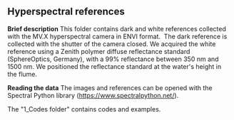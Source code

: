 
## Hyperspectral references

**Brief description**
This folder contains dark and white references collected with the MV.X hyperspectral camera in ENVI format. 
The dark reference is collected with the shutter of the camera closed.
We acquired the white reference using a Zenith polymer diffuse reflectance standard (SphereOptics, Germany), with a 99% reflectance between 350 nm and 1500 nm. We positioned the reflectance standard at the water's height in the flume.

**Reading the data**
The images and references can be opened with the Spectral Python library (https://www.spectralpython.net/).

The "1_Codes folder" contains codes and examples.

